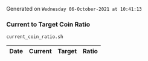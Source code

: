 Generated on `Wednesday 06-October-2021 at 10:41:13`

### Current to Target Coin Ratio
`current_coin_ratio.sh`

Date|Current|Target|Ratio
---|---|---|---
